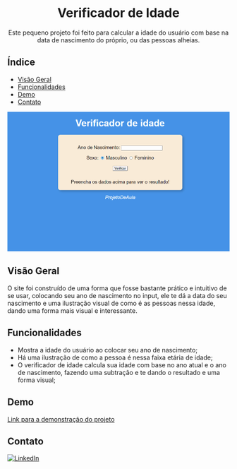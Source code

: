 <h1 align="center">Verificador de Idade</h1>

<p align="center">Este pequeno projeto foi feito para calcular a idade do usuário com base na data de nascimento do próprio, ou das pessoas alheias.</p>

## Índice

- [Visão Geral](#visão-geral)
- [Funcionalidades](#funcionalidades)
- [Demo](#demo)
- [Contato](#contato)

![Demonstração do Projeto](images/verificador-idade.gif)

## Visão Geral

O site foi construído de uma forma que fosse bastante prático e intuitivo de se usar, colocando seu ano de nascimento no input, ele te dá a data do seu nascimento e uma ilustração visual de como é as pessoas nessa idade, dando uma forma mais visual e interessante.

## Funcionalidades

- Mostra a idade do usuário ao colocar seu ano de nascimento;
- Há uma ilustração de como a pessoa é nessa faixa etária de idade;
- O verificador de idade calcula sua idade com base no ano atual e o ano de nascimento, fazendo uma subtração e te dando o resultado e uma forma visual;

## Demo

[Link para a demonstração do projeto](https://bruno-nog.github.io/verificador-de-idade/)

## Contato

[![LinkedIn](https://img.shields.io/badge/LinkedIn-0077B5?style=for-the-badge&logo=linkedin&logoColor=white)](https://www.linkedin.com/in/bruno-nogueira-de-queiroz-a9667a2a6/)

